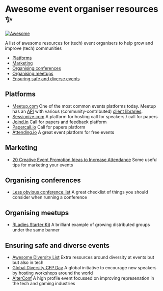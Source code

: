 # Awesome event organiser resources :sparkles:
[![Awesome](https://awesome.re/badge.svg)](https://awesome.re)

A list of awesome resources for (tech) event organisers to help grow and improve (tech) communities

- [Platforms](#platforms)
- [Marketing](#marketing)
- [Organising conferences](#organising-conferences)
- [Organising meetups](#organising-meetups)
- [Ensuring safe and diverse events](#ensuring-safe-and-diverse-events)

## Platforms
- [Meetup.com](//meetup.com) One of the most common events platforms today. Meetup has an [API](https://www.meetup.com/meetup_api/) with various (community-contributed) [client libraries](https://github.com/meetup/api/blob/master/clients.md).
- [Sessionize.com](//sessionize.com) A platform for hosting call for speakers / call for papers 
- [Joind.in](//joind.in) Call for papers and feedback platform
- [Papercall.io](//papercall.io) Call for papers platform
- [Attending.io](//attending.io/) A great event platform for free events

## Marketing
- [20 Creative Event Promotion Ideas to Increase Attendance](//www.eventbrite.com/blog/creative-event-promotion-ideas-ds00/) Some useful tips for marketing your events

## Organising conferences
- [Less obvious conference list](//github.com/mxsasha/lessobviouschecklist) A great checklist of things you should consider when running a conference

## Organising meetups
- [RLadies Starter Kit](//github.com/rladies/starter-kit) A brilliant example of growing distributed groups under the same banner

## Ensuring safe and diverse events
- [Awesome Diversity List](//github.com/folkswhocode/awesome-diversity) Extra resources around diversity at events but but also in tech
- [Global Diversity CFP Day](//www.globaldiversitycfpday.com/) A global initiative to encourage new speakers by hosting workshops around the world
- [AlterConf](//alterconf.com/) A high profile event focussed on improving represenation in the tech and gaming industries
